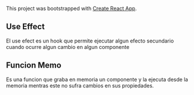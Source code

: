 This project was bootstrapped with [Create React App](https://github.com/facebook/create-react-app).

## Use Effect

El use efect es un hook que permite ejecutar algun efecto secundario cuando ocurre algun cambio en algun componente

## Funcion Memo

Es una funcion que graba en memoria un componente y la ejecuta desde la memoria mentras este no sufra cambios en sus propiedades.